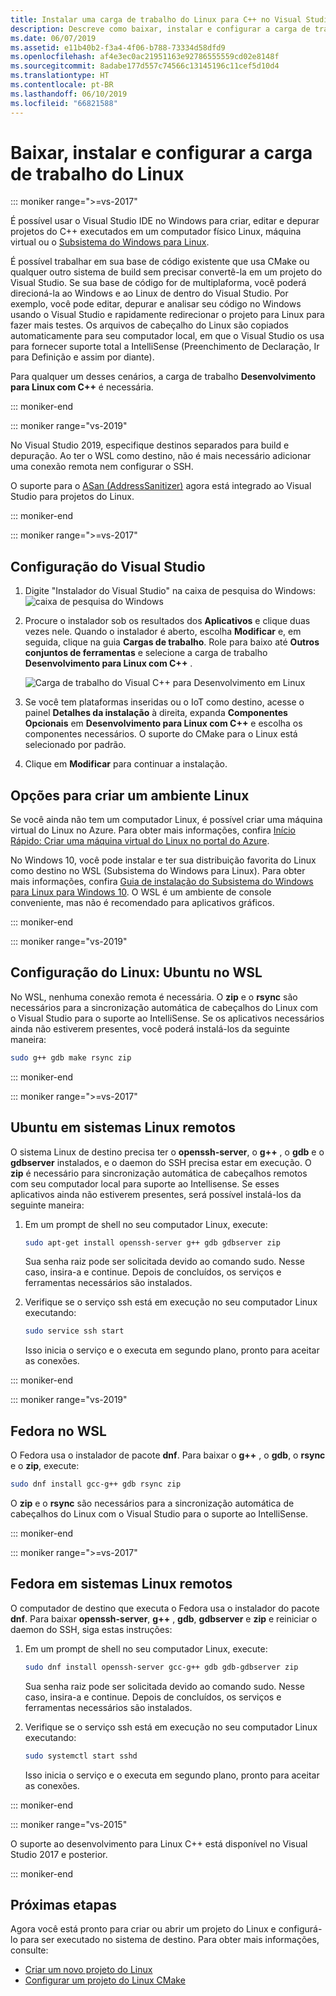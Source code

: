 ```yaml
---
title: Instalar uma carga de trabalho do Linux para C++ no Visual Studio
description: Descreve como baixar, instalar e configurar a carga de trabalho do Linux para C++ no Visual Studio.
ms.date: 06/07/2019
ms.assetid: e11b40b2-f3a4-4f06-b788-73334d58dfd9
ms.openlocfilehash: af4e3ec0ac21951163e92786555559cd02e8148f
ms.sourcegitcommit: 8adabe177d557c74566c13145196c11cef5d10d4
ms.translationtype: HT
ms.contentlocale: pt-BR
ms.lasthandoff: 06/10/2019
ms.locfileid: "66821588"
---
```

# <a name="download-install-and-set-up-the-linux-workload"></a>Baixar, instalar e configurar a carga de trabalho do Linux


::: moniker range=">=vs-2017"

É possível usar o Visual Studio IDE no Windows para criar, editar e depurar projetos do C++ executados em um computador físico Linux, máquina virtual ou o [Subsistema do Windows para Linux](/windows/wsl/about). 

É possível trabalhar em sua base de código existente que usa CMake ou qualquer outro sistema de build sem precisar convertê-la em um projeto do Visual Studio. Se sua base de código for de multiplaforma, você poderá direcioná-la ao Windows e ao Linux de dentro do Visual Studio. Por exemplo, você pode editar, depurar e analisar seu código no Windows usando o Visual Studio e rapidamente redirecionar o projeto para Linux para fazer mais testes. Os arquivos de cabeçalho do Linux são copiados automaticamente para seu computador local, em que o Visual Studio os usa para fornecer suporte total a IntelliSense (Preenchimento de Declaração, Ir para Definição e assim por diante). 
 
Para qualquer um desses cenários, a carga de trabalho **Desenvolvimento para Linux com C++** é necessária. 

::: moniker-end

::: moniker range="vs-2019"

No Visual Studio 2019, especifique destinos separados para build e depuração. Ao ter o WSL como destino, não é mais necessário adicionar uma conexão remota nem configurar o SSH.

O suporte para o [ASan (AddressSanitizer)](https://github.com/google/sanitizers/wiki/AddressSanitizer) agora está integrado ao Visual Studio para projetos do Linux.

::: moniker-end

::: moniker range=">=vs-2017"

## <a name="visual-studio-setup"></a>Configuração do Visual Studio

1. Digite "Instalador do Visual Studio" na caixa de pesquisa do Windows: ![caixa de pesquisa do Windows](media/visual-studio-installer-search.png)
2. Procure o instalador sob os resultados dos **Aplicativos** e clique duas vezes nele. Quando o instalador é aberto, escolha **Modificar** e, em seguida, clique na guia **Cargas de trabalho**. Role para baixo até **Outros conjuntos de ferramentas** e selecione a carga de trabalho **Desenvolvimento para Linux com C++** .

   ![Carga de trabalho do Visual C++ para Desenvolvimento em Linux](media/linuxworkload.png)

1. Se você tem plataformas inseridas ou o IoT como destino, acesse o painel **Detalhes da instalação** à direita, expanda **Componentes Opcionais** em **Desenvolvimento para Linux com C++** e escolha os componentes necessários. O suporte do CMake para o Linux está selecionado por padrão.

1. Clique em **Modificar** para continuar a instalação.

## <a name="options-for-creating-a-linux-environment"></a>Opções para criar um ambiente Linux

Se você ainda não tem um computador Linux, é possível criar uma máquina virtual do Linux no Azure. Para obter mais informações, confira [Início Rápido: Criar uma máquina virtual do Linux no portal do Azure](/azure/virtual-machines/linux/quick-create-portal).

No Windows 10, você pode instalar e ter sua distribuição favorita do Linux como destino no WSL (Subsistema do Windows para Linux). Para obter mais informações, confira [Guia de instalação do Subsistema do Windows para Linux para Windows 10](/windows/wsl/install-win10). O WSL é um ambiente de console conveniente, mas não é recomendado para aplicativos gráficos. 

::: moniker-end

::: moniker range="vs-2019"

## <a name="linux-setup-ubuntu-on-wsl"></a>Configuração do Linux: Ubuntu no WSL

No WSL, nenhuma conexão remota é necessária. O **zip** e o **rsync** são necessários para a sincronização automática de cabeçalhos do Linux com o Visual Studio para o suporte ao IntelliSense. Se os aplicativos necessários ainda não estiverem presentes, você poderá instalá-los da seguinte maneira:

```bash
sudo g++ gdb make rsync zip
```
::: moniker-end

::: moniker range=">=vs-2017"

## <a name="ubuntu-on-remote-linux-systems"></a>Ubuntu em sistemas Linux remotos

O sistema Linux de destino precisa ter o **openssh-server**, o **g++** , o **gdb** e o **gdbserver** instalados, e o daemon do SSH precisa estar em execução. O **zip** é necessário para sincronização automática de cabeçalhos remotos com seu computador local para suporte ao Intellisense. Se esses aplicativos ainda não estiverem presentes, será possível instalá-los da seguinte maneira:

1. Em um prompt de shell no seu computador Linux, execute:

   ```bash
   sudo apt-get install openssh-server g++ gdb gdbserver zip
   ```

   Sua senha raiz pode ser solicitada devido ao comando sudo.  Nesse caso, insira-a e continue. Depois de concluídos, os serviços e ferramentas necessários são instalados.

1. Verifique se o serviço ssh está em execução no seu computador Linux executando:

   ```bash
   sudo service ssh start
   ```
   Isso inicia o serviço e o executa em segundo plano, pronto para aceitar as conexões.

::: moniker-end

::: moniker range="vs-2019"

## <a name="fedora-on-wsl"></a>Fedora no WSL

O Fedora usa o instalador de pacote **dnf**. Para baixar o **g++** , o **gdb**, o **rsync** e o **zip**, execute:

   ```bash
   sudo dnf install gcc-g++ gdb rsync zip
   ```

O **zip** e o **rsync** são necessários para a sincronização automática de cabeçalhos do Linux com o Visual Studio para o suporte ao IntelliSense.

::: moniker-end

::: moniker range=">=vs-2017"

## <a name="fedora-on-remote-linux-systems"></a>Fedora em sistemas Linux remotos

O computador de destino que executa o Fedora usa o instalador do pacote **dnf**. Para baixar **openssh-server**, **g++** , **gdb**, **gdbserver** e **zip** e reiniciar o daemon do SSH, siga estas instruções:

1. Em um prompt de shell no seu computador Linux, execute:

   ```bash
   sudo dnf install openssh-server gcc-g++ gdb gdb-gdbserver zip
   ```
   Sua senha raiz pode ser solicitada devido ao comando sudo.  Nesse caso, insira-a e continue. Depois de concluídos, os serviços e ferramentas necessários são instalados.

1. Verifique se o serviço ssh está em execução no seu computador Linux executando:

   ```bash
   sudo systemctl start sshd
   ```

   Isso inicia o serviço e o executa em segundo plano, pronto para aceitar as conexões.

::: moniker-end

::: moniker range="vs-2015"

O suporte ao desenvolvimento para Linux C++ está disponível no Visual Studio 2017 e posterior.

::: moniker-end

## <a name="next-steps"></a>Próximas etapas

Agora você está pronto para criar ou abrir um projeto do Linux e configurá-lo para ser executado no sistema de destino. Para obter mais informações, consulte:

- [Criar um novo projeto do Linux](create-a-new-linux-project.md)
- [Configurar um projeto do Linux CMake](cmake-linux-project.md)
